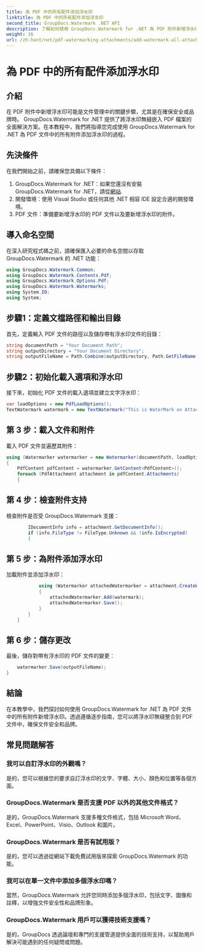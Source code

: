 ```yaml
---
title: 為 PDF 中的所有配件添加浮水印
linktitle: 為 PDF 中的所有配件添加浮水印
second_title: GroupDocs.Watermark .NET API
description: 了解如何使用 GroupDocs.Watermark for .NET 為 PDF 附件新增浮水印。使用自訂浮水印輕鬆保護您的文件。
weight: 16
url: /zh-hant/net/pdf-watermarking-attachments/add-watermark-all-attachments-pdf/
---
```


# 為 PDF 中的所有配件添加浮水印

## 介紹
在 PDF 附件中新增浮水印可能是文件管理中的關鍵步驟，尤其是在確保安全或品牌時。 GroupDocs.Watermark for .NET 提供了將浮水印無縫嵌入 PDF 檔案的全面解決方案。在本教程中，我們將指導您完成使用 GroupDocs.Watermark for .NET 為 PDF 文件中的所有附件添加浮水印的過程。
## 先決條件
在我們開始之前，請確保您具備以下條件：
1.  GroupDocs.Watermark for .NET：如果您還沒有安裝 GroupDocs.Watermark for .NET，請從[網站](https://releases.groupdocs.com/Watermark/net/).
2. 開發環境：使用 Visual Studio 或任何其他 .NET 相容 IDE 設定合適的開發環境。
3. PDF 文件：準備要新增浮水印的 PDF 文件以及要新增浮水印的附件。

## 導入命名空間
在深入研究程式碼之前，請確保匯入必要的命名空間以存取 GroupDocs.Watermark 的 .NET 功能：
```csharp
using GroupDocs.Watermark.Common;
using GroupDocs.Watermark.Contents.Pdf;
using GroupDocs.Watermark.Options.Pdf;
using GroupDocs.Watermark.Watermarks;
using System.IO;
using System;
```
## 步驟1：定義文檔路徑和輸出目錄
首先，定義輸入 PDF 文件的路徑以及儲存帶有浮水印文件的目錄：
```csharp
string documentPath = "Your Document Path";
string outputDirectory = "Your Document Directory";
string outputFileName = Path.Combine(outputDirectory, Path.GetFileName(documentPath));
```
## 步驟2：初始化載入選項和浮水印
接下來，初始化 PDF 文件的載入選項並建立文字浮水印：
```csharp
var loadOptions = new PdfLoadOptions();
TextWatermark watermark = new TextWatermark("This is WaterMark on Attachment", new Font("Arial", 19));
```
## 第 3 步：載入文件和附件
載入 PDF 文件並遍歷其附件：
```csharp
using (Watermarker watermarker = new Watermarker(documentPath, loadOptions))
{
    PdfContent pdfContent = watermarker.GetContent<PdfContent>();
    foreach (PdfAttachment attachment in pdfContent.Attachments)
    {
```
## 第 4 步：檢查附件支持
檢查附件是否受 GroupDocs.Watermark 支援：
```csharp
        IDocumentInfo info = attachment.GetDocumentInfo();
        if (info.FileType != FileType.Unknown && !info.IsEncrypted)
        {
```
## 第 5 步：為附件添加浮水印
加載附件並添加浮水印：
```csharp
            using (Watermarker attachedWatermarker = attachment.CreateWatermarker())
            {
                attachedWatermarker.Add(watermark);
                attachedWatermarker.Save();
            }
        }
    }
```
## 第 6 步：儲存更改
最後，儲存對帶有浮水印的 PDF 文件的變更：
```csharp
    watermarker.Save(outputFileName);
}
```

## 結論
在本教學中，我們探討如何使用 GroupDocs.Watermark for .NET 為 PDF 文件中的所有附件新增浮水印。透過遵循逐步指南，您可以將浮水印無縫整合到 PDF 文件中，確保文件安全和品牌。
## 常見問題解答
### 我可以自訂浮水印的外觀嗎？
是的，您可以根據您的要求自訂浮水印的文字、字體、大小、顏色和位置等各個方面。
### GroupDocs.Watermark 是否支援 PDF 以外的其他文件格式？
是的，GroupDocs.Watermark 支援多種文件格式，包括 Microsoft Word、Excel、PowerPoint、Visio、Outlook 和圖片。
### GroupDocs.Watermark 是否有試用版？
是的，您可以透過從網站下載免費試用版來探索 GroupDocs.Watermark 的功能。
### 我可以在單一文件中添加多個浮水印嗎？
當然，GroupDocs.Watermark 允許您同時添加多個浮水印，包括文字、圖像和註釋，以增強文件安全性和品牌形象。
### GroupDocs.Watermark 用戶可以獲得技術支援嗎？
是的，GroupDocs 透過論壇和專門的支援管道提供全面的技術支持，以幫助用戶解決可能遇到的任何疑問或問題。
